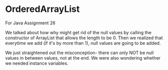 # OrderedArrayList

For Java Assignment 26

We talked about how why might get rid of the null values by calling the constructor of ArrayList that allows the length to be 0. Then we realized that everytime we add (if it's by more than 1), null values are going to be added. 

We just straightened out the misconception- there can only NOT be null values in between values, not at the end. We were also wondering whether we needed instance variables. 
